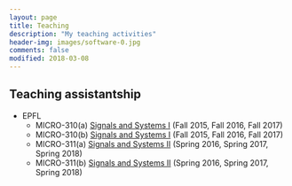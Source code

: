 ```yaml
---
layout: page
title: Teaching
description: "My teaching activities"
header-img: images/software-0.jpg
comments: false
modified: 2018-03-08
---
```


## Teaching assistantship
* EPFL
  * MICRO-310(a) [Signals and Systems I][ss1a] (Fall 2015, Fall 2016, Fall 2017)
  * MICRO-310(b) [Signals and Systems I][ss1b] (Fall 2015, Fall 2016, Fall 2017)
  * MICRO-311(a) [Signals and Systems II][ss2a] (Spring 2016, Spring 2017, Spring 2018)
  * MICRO-311(b) [Signals and Systems II][ss2b] (Spring 2016, Spring 2017, Spring 2018)

[ss1a]: http://edu.epfl.ch/coursebook/en/signals-and-systems-i-for-mt-MICRO-310-A
[ss1b]: http://edu.epfl.ch/coursebook/en/signals-and-systems-i-for-sv-MICRO-310-B
[ss2a]: http://edu.epfl.ch/coursebook/en/signals-and-systems-ii-for-mt-MICRO-311-A
[ss2b]: http://edu.epfl.ch/coursebook/en/signals-and-systems-ii-for-mt-MICRO-311-B
